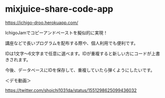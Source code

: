 # mixjuice-share-code-app
https://ichigo-droo.herokuapp.com/

IchigoJamでコピーアンドペーストを擬似的に実現！

講座などで長いプログラムを配布する際や、個人利用でも便利です。

IDは1文字〜6文字まで任意に選べます。IDが重複すると新しい方にコードが上書きされます。

今後、データベースにIDを保存して、重複していたら弾くようにしたいです。

＜デモ動画＞

https://twitter.com/shoichi1031da/status/1551298625099436032


